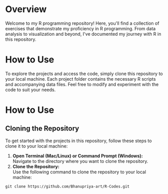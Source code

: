 # Overview
Welcome to my R programming repository! Here, you'll find a collection of exercises that demonstrate my proficiency in R programming. From data analysis to visualization and beyond, I've documented my journey with R in this repository.

# How to Use
To explore the projects and access the code, simply clone this repository to your local machine. Each project folder contains the necessary R scripts and accompanying data files. Feel free to modify and experiment with the code to suit your needs.

# How to Use
## Cloning the Repository
To get started with the projects in this repository, follow these steps to clone it to your local machine:

1. **Open Terminal (Mac/Linux) or Command Prompt (Windows):**<br>
Navigate to the directory where you want to clone the repository.
2. **Clone the Repository:**<br>
Use the following command to clone the repository to your local machine:
```
git clone https://github.com/Bhanupriya-art/R-Codes.git
```

